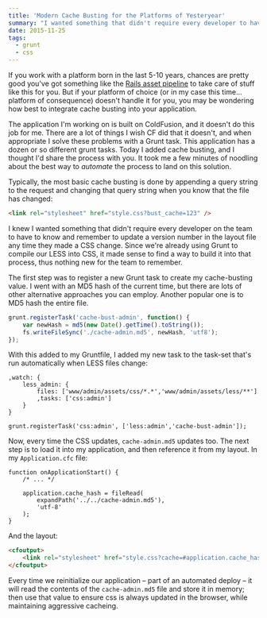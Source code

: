 ```yaml
---
title: 'Modern Cache Busting for the Platforms of Yesteryear'
summary: "I wanted something that didn't require every developer to have to know and remember to update a version number in the layout file any time they made a CSS change. Since we're already using Grunt to compile our LESS into CSS, it made sense to find a way to build it into that process."
date: 2015-11-25
tags:
  - grunt
  - css
---
```


If you work with a platform born in the last 5-10 years, chances are pretty good you've got something like the [Rails asset pipeline][rap] to take care of stuff like this for you. But if your platform of choice (or in my case this time... platform of consequence) doesn't handle it for you, you may be wondering how best to integrate cache busting into your application.

The application I'm working on is built on ColdFusion, and it doesn't do this job for me. There are a lot of things I wish CF did that it doesn't, and when appropriate I solve these problems with a Grunt task. This application has a dozen or so different grunt tasks. Today I added cache busting, and I thought I'd share the process with you. It took me a few minutes of noodling about the best way to _automate_ the process to land on this solution.

Typically, the most basic cache busting is done by appending a query string to the request and changing that query string when you know that the file has changed:

```html
<link rel="stylesheet" href="style.css?bust_cache=123" />
```

I knew I wanted something that didn't require every developer on the team to have to know and remember to update a version number in the layout file any time they made a CSS change. Since we're already using Grunt to compile our LESS into CSS, it made sense to find a way to build it into that process, thus nothing new for the team to remember.

The first step was to register a new Grunt task to create my cache-busting value. I went with an MD5 hash of the current time, but there are lots of other alternative approaches you can employ. Another popular one is to MD5 hash the entire file.

```js
grunt.registerTask('cache-bust-admin', function() {
	var newHash = md5(new Date().getTime().toString());
	fs.writeFileSync('./cache-admin.md5', newHash, 'utf8');
});
```

With this added to my Gruntfile, I added my new task to the task-set that's run automatically when LESS files change:

```js/8
,watch: {
	less_admin: {
		files: ['www/admin/assets/css/*.*','www/admin/assets/less/**']
		,tasks: ['css:admin']
	}
}

grunt.registerTask('css:admin', ['less:admin','cache-bust-admin']);
```

Now, every time the CSS updates, `cache-admin.md5` updates too. The next step is to load it into my application, and then reference it from my layout. In my `Application.cfc` file:

```js/4-7
function onApplicationStart() {
	/* ... */

	application.cache_hash = fileRead(
		expandPath('../../cache-admin.md5'),
		'utf-8'
	);
}
```

And the layout:

```html
<cfoutput>
	<link rel="stylesheet" href="style.css?cache=#application.cache_hash#" />
</cfoutput>
```

Every time we reinitialize our application &ndash; part of an automated deploy &ndash; it will read the contents of the `cache-admin.md5` file and store it in memory; then use that value to ensure css is always updated in the browser, while maintaining aggressive cacheing.

[rap]: http://guides.rubyonrails.org/asset_pipeline.html
